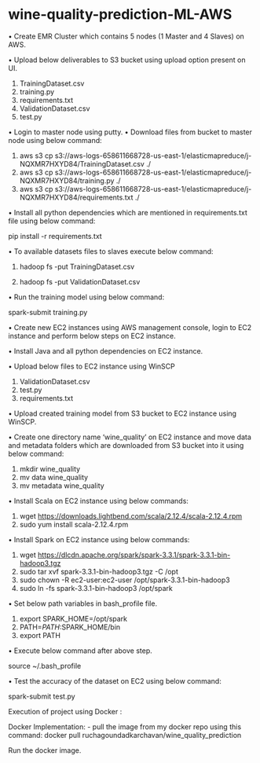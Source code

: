 # wine-quality-prediction-ML-AWS

•	Create EMR Cluster which contains 5 nodes (1 Master and 4 Slaves) on AWS.

•	Upload below deliverables to S3 bucket using upload option present on UI.
1.	TrainingDataset.csv
2.	training.py
3.	requirements.txt
4.	ValidationDataset.csv
5.	test.py

•	Login to master node using putty.
•	Download files from bucket to master node using below command:

1.	aws s3 cp s3://aws-logs-658611668728-us-east-1/elasticmapreduce/j-NQXMR7HXYD84/TrainingDataset.csv ./
2.	aws s3 cp s3://aws-logs-658611668728-us-east-1/elasticmapreduce/j-NQXMR7HXYD84/training.py ./
3.	aws s3 cp s3://aws-logs-658611668728-us-east-1/elasticmapreduce/j-NQXMR7HXYD84/requirements.txt ./ 

•	Install all python dependencies which are mentioned in requirements.txt file using below command:

pip install -r requirements.txt

•	To available datasets files to slaves execute below command:

1.	hadoop fs -put TrainingDataset.csv

2.	hadoop fs -put ValidationDataset.csv

•	Run the training model using below command:

spark-submit training.py

•	Create new EC2 instances using AWS management console, login to EC2 instance and perform below steps on EC2 instance.

•	Install Java and all python dependencies on EC2 instance. 

•	Upload below files to EC2 instance using WinSCP

1.	ValidationDataset.csv
2.	test.py
3.	requirements.txt

•	Upload created training model from S3 bucket to EC2 instance using WinSCP.

•	Create one directory name ‘wine_quality’ on EC2 instance and move data and metadata folders which are downloaded from S3 bucket into it using below command:

1.	mkdir wine_quality
2.	mv data wine_quality
3.	mv metadata wine_quality

•	Install Scala on EC2 instance using below commands:

1.	wget https://downloads.lightbend.com/scala/2.12.4/scala-2.12.4.rpm
2.	sudo yum install scala-2.12.4.rpm

•	Install Spark on EC2 instance using below commands:

1.	wget https://dlcdn.apache.org/spark/spark-3.3.1/spark-3.3.1-bin-hadoop3.tgz
2.	sudo tar xvf spark-3.3.1-bin-hadoop3.tgz -C /opt
3.	sudo chown -R ec2-user:ec2-user /opt/spark-3.3.1-bin-hadoop3
4.	sudo ln -fs spark-3.3.1-bin-hadoop3 /opt/spark

•	Set below path variables in bash_profile file.
1.	export SPARK_HOME=/opt/spark
2.	PATH=$PATH:$SPARK_HOME/bin
3.	export PATH

•	Execute below command after above step.

  source  ~/.bash_profile

•	Test the accuracy of the dataset on EC2 using below command:

  spark-submit test.py
  
 Execution of project using Docker :
 
 Docker Implementation: - pull the image from my docker repo using this command: docker pull ruchagoundadkarchavan/wine_quality_prediction

Run the docker image. 

